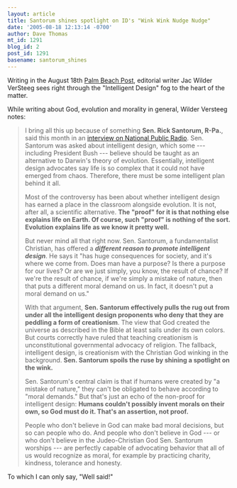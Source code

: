 ```yaml
---
layout: article
title: Santorum shines spotlight on ID's "Wink Wink Nudge Nudge"
date: '2005-08-18 12:13:14 -0700'
author: Dave Thomas
mt_id: 1291
blog_id: 2
post_id: 1291
basename: santorum_shines
---
```

Writing in the August 18th [Palm Beach Post](http://www.palmbeachpost.com/opinion/content/opinion/epaper/2005/08/18/a16a_versteegcol_0818.html), editorial writer Jac Wilder VerSteeg sees right through the "Intelligent Design" fog to the heart of the matter.

While writing about God, evolution and morality in general, Wilder Versteeg notes:


>  I bring all this up because of something **Sen. Rick Santorum, R-Pa.**, said this month in an [interview on National Public Radio](http://www.npr.org/templates/story/story.php?storyId=4784905). Sen. Santorum was asked about intelligent design, which some --- including President Bush --- believe should be taught as an alternative to Darwin's theory of evolution. Essentially, intelligent design advocates say life is so complex that it could not have emerged from chaos. Therefore, there must be some intelligent plan behind it all.
> 
> Most of the controversy has been about whether intelligent design has earned a place in the classroom alongside evolution. It is not, after all, a scientific alternative. **The "proof" for it is that nothing else explains life on Earth. Of course, such "proof" is nothing of the sort. Evolution explains life as we know it pretty well.**
> 
> But never mind all that right now. Sen. Santorum, a fundamentalist Christian, has offered a **_different reason to promote intelligent design_**. He says it "has huge consequences for society, and it's where we come from. Does man have a purpose? Is there a purpose for our lives? Or are we just simply, you know, the result of chance? If we're the result of chance, if we're simply a mistake of nature, then that puts a different moral demand on us. In fact, it doesn't put a moral demand on us."
> 
> With that argument, **Sen. Santorum effectively pulls the rug out from under all the intelligent design proponents who deny that they are peddling a form of creationism**. The view that God created the universe as described in the Bible at least sails under its own colors. But courts correctly have ruled that teaching creationism is unconstitutional governmental advocacy of religion. The fallback, intelligent design, is creationism with the Christian God winking in the background. **Sen. Santorum spoils the ruse by shining a spotlight on the wink.**
> 
> Sen. Santorum's central claim is that if humans were created by "a mistake of nature," they can't be obligated to behave according to "moral demands." But that's just an echo of the non-proof for intelligent design: **Humans couldn't possibly invent morals on their own, so God must do it. That's an assertion, not proof.**
> 
> People who don't believe in God can make bad moral decisions, but so can people who do. And people who don't believe in God --- or who don't believe in the Judeo-Christian God Sen. Santorum worships --- are perfectly capable of advocating behavior that all of us would recognize as moral, for example by practicing charity, kindness, tolerance and honesty. 

To which I can only say, "Well said!"
